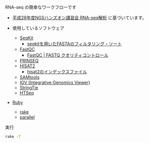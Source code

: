 RNA-seq の簡単なワークフローです

* [平成28年度NGSハンズオン講習会 RNA-seq解析](https://biosciencedbc.jp/gadget/human/20160727_amelieff_20160803.pdf)
に基づいています。

* 使用しているソフトウェア
  * [SeqKit](http://bioinf.shenwei.me/seqkit/)
    * [seqkitを用いたFASTAのフィルタリング・ソート](http://yokazaki.hatenablog.com/entry/2017/01/16/160652)
  * [FastQC](https://www.bioinformatics.babraham.ac.uk/projects/fastqc/)
    * [FastQC | FASTQ クオリティコントロール](https://bi.biopapyrus.jp/rnaseq/qc/fastqc.html)
  * [PRINSEQ](http://prinseq.sourceforge.net/)
  * [HISAT2](https://ccb.jhu.edu/software/hisat2/)
    * [hisat2のインデックスファイル](ftp://ftp.ccb.jhu.edu/pub/infphilo/hisat2/data)
  * [SAMtools](http://www.htslib.org/)
  * [IGV (Integrative Genomics Viewer)](http://software.broadinstitute.org/software/igv)
  * [StringTie](https://ccb.jhu.edu/software/stringtie/)
  * [HTSeq](https://htseq.readthedocs.io/)

* [Ruby](https://www.ruby-lang.org/)
  * [rake](https://docs.ruby-lang.org/ja/latest/library/rake.html)
  * [parallel](https://github.com/grosser/parallel)

実行
```bash
rake -T
```
